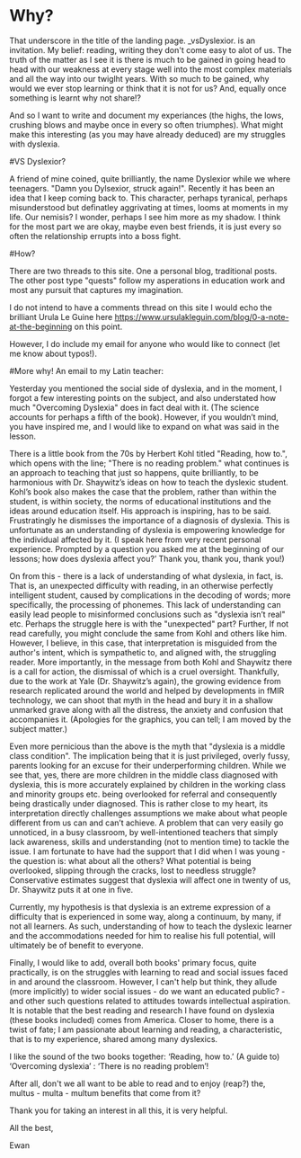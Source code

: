 # Why?

That underscore in the title of the landing page. _vsDyslexior. is an
invitation. My belief: reading, writing they don't come easy to alot of us. The
truth of the matter as I see it is there is much to be gained in going head to
head with our weakness at every stage well into the most complex materials and
all the way into our twiglht years. With so much to be gained, why would we ever
stop learning or think that it is not for us? And, equally once something is
learnt why not share!?

And so I want to write and document my experiances (the highs, the lows, crushing blows
and maybe once in every so often triumphes). What might make this interesting
(as you may have already deduced) are my struggles with dyslexia.

#VS Dyslexior?

A friend of mine coined, quite brilliantly, the name Dyslexior while we where
teenagers. "Damn you Dylsexior, struck again!". Recently it has been an idea
that I keep coming back to. This character, perhaps tyranical, perhaps
misunderstood but definatley aggrivating at times, looms at moments in my life.
Our nemisis? I wonder, perhaps I see him more as my shadow. I think for the most
part we are okay, maybe even best friends, it is just every so often the
relationship errupts into a boss fight.

#How?

There are two threads to this site. One a personal blog, traditional posts. The
other post type "quests" follow my asperations in education work and most any
pursuit that captures my imagination.

I do not intend to have a comments thread on this site I would echo the
brilliant Urula Le Guine here
https://www.ursulakleguin.com/blog/0-a-note-at-the-beginning on this point.

However, I do include my email for anyone who would like to connect (let me know
about typos!).

#More why! An email to my Latin teacher:


Yesterday you mentioned the social side of dyslexia, and in the moment, I forgot a few interesting points on the subject, and also understated how much "Overcoming Dyslexia" does in fact deal with it. (The science accounts for perhaps a fifth of the book). However, if you wouldn’t mind, you have inspired me, and I would like to expand on what was said in the lesson.



There is a little book from the 70s by Herbert Kohl titled "Reading, how to.", which opens with the line; "There is no reading problem." what continues is an approach to teaching that just so happens, quite brilliantly, to be harmonious with Dr. Shaywitz’s ideas on how to teach the dyslexic student. Kohl’s book also makes the case that the problem, rather than within the student, is within society, the norms of educational institutions and the ideas around education itself. His approach is inspiring, has to be said. Frustratingly he dismisses the importance of a diagnosis of dyslexia. This is unfortunate as an understanding of dyslexia is empowering knowledge for the individual affected by it. (I speak here from very recent personal experience. Prompted by a question you asked me at the beginning of our lessons; how does dyslexia affect you?’ Thank you, thank you, thank you!)



On from this - there is a lack of understanding of what dyslexia, in fact, is. That is, an unexpected difficulty with reading, in an otherwise perfectly intelligent student, caused by complications in the decoding of words; more specifically, the processing of phonemes. This lack of understanding can easily lead people to misinformed conclusions such as "dyslexia isn’t real" etc. Perhaps the struggle here is with the "unexpected" part? Further, If not read carefully, you might conclude the same from Kohl and others like him. However, I believe, in this case, that interpretation is misguided from the author's intent, which is sympathetic to, and aligned with, the struggling reader. More importantly, in the message from both Kohl and Shaywitz there is a call for action, the dismissal of which is a cruel oversight. Thankfully, due to the work at Yale (Dr. Shaywitz’s again), the growing evidence from research replicated around the world and helped by developments in fMIR technology, we can shoot that myth in the head and bury it in a shallow unmarked grave along with all the distress, the anxiety and confusion that accompanies it. (Apologies for the graphics, you can tell; I am moved by the subject matter.)



Even more pernicious than the above is the myth that "dyslexia is a middle class condition". The implication being that it is just privileged, overly fussy, parents looking for an excuse for their underperforming children. While we see that, yes, there are more children in the middle class diagnosed with dyslexia, this is more accurately explained by children in the working class and minority groups etc. being overlooked for referral and consequently being drastically under diagnosed. This is rather close to my heart, its interpretation directly challenges assumptions we make about what people different from us can and can’t achieve. A problem that can very easily go unnoticed, in a busy classroom, by well-intentioned teachers that simply lack awareness, skills and understanding (not to mention time) to tackle the issue. I am fortunate to have had the support that I did when I was young - the question is: what about all the others? What potential is being overlooked, slipping through the cracks, lost to needless struggle? Conservative estimates suggest that dyslexia will affect one in twenty of us, Dr. Shaywitz puts it at one in five.



Currently, my hypothesis is that dyslexia is an extreme expression of a difficulty that is experienced in some way, along a continuum, by many, if not all learners. As such, understanding of how to teach the dyslexic learner and the accommodations needed for him to realise his full potential, will ultimately be of benefit to everyone.



Finally, I would like to add, overall both books' primary focus, quite practically, is on the struggles with learning to read and social issues faced in and around the classroom. However, I can't help but think, they allude (more implicitly) to wider social issues - do we want an educated public? - and other such questions related to attitudes towards intellectual aspiration. It is notable that the best reading and research I have found on dyslexia (these books included) comes from America. Closer to home, there is a twist of fate; I am passionate about learning and reading, a characteristic, that is to my experience, shared among many dyslexics.



I like the sound of the two books together: ‘Reading, how to.’ (A guide to) ‘Overcoming dyslexia’ : ‘There is no reading problem’!



After all, don't we all want to be able to read and to enjoy (reap?) the, multus - multa - multum benefits that come from it?



Thank you for taking an interest in all this, it is very helpful.



All the best,

Ewan
 


